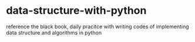 # data-structure-with-python
 reference the black book, daily pracitce with writing codes of implementing data structure and algorithms in python
